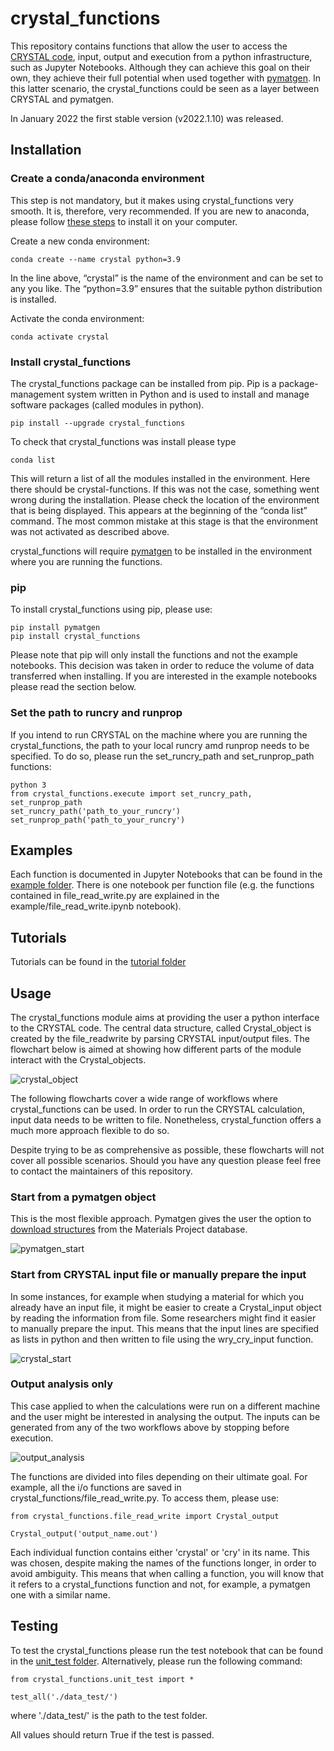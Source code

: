# crystal_functions
This repository contains functions that allow the user to access the
<a href="https://www.crystal.unito.it/index.php">CRYSTAL code</a>,
input, output and execution from a python infrastructure, such as
Jupyter Notebooks. Although they can achieve this goal on their own,
they achieve their full potential when used together with
<a href="https://pymatgen.org/index.html">pymatgen</a>. In this latter scenario, the crystal_functions could be seen as
a layer between CRYSTAL and pymatgen.

In January 2022 the first stable version (v2022.1.10) was released.

## Installation

### Create a conda/anaconda environment
This step is not mandatory, but it makes using crystal_functions very smooth.
It is, therefore, very recommended.
If you are new to anaconda, please follow <a href="https://docs.conda.io/projects/conda/en/latest/user-guide/install/index.html">these steps</a> to install it on your computer.

Create a new conda environment:
```console
conda create --name crystal python=3.9
```

In the line above, “crystal” is the name of the environment and can be set to any you like. The “python=3.9” ensures that the suitable python distribution is installed.

Activate the conda environment:
```console
conda activate crystal
```

### Install crystal_functions

The crystal_functions package can be installed from pip. Pip is a package-management system written in Python and is used to install and manage software packages (called modules in python).

```console
pip install --upgrade crystal_functions
```

To check that crystal_functions was install please type

```console
conda list
```

This will return a list of all the modules installed in the environment. Here there should be crystal-functions. If this was not the case, something went wrong during the installation. Please check the location of the environment that is being displayed. This appears at the beginning of the “conda list” command. The most common mistake at this stage is that the environment was not activated as described above.

crystal_functions will require <a href="https://pymatgen.org/index.html">pymatgen</a> to be installed
in the environment where you are running the functions.

### pip
To install crystal_functions using pip, please use:
```console
pip install pymatgen
pip install crystal_functions
```

Please note that pip will only install the functions and not the example notebooks. This decision was taken in order to reduce the volume of data transferred when installing. If you are interested in the example notebooks please read the section below.

### Set the path to runcry and runprop

If you intend to run CRYSTAL on the machine where you are running
the crystal_functions, the path to your local runcry amd runprop needs to be specified. To do so, please run the set_runcry_path and set_runprop_path functions:
```console
python 3
from crystal_functions.execute import set_runcry_path, set_runprop_path
set_runcry_path('path_to_your_runcry')
set_runprop_path('path_to_your_runcry')
```

## Examples
Each function is documented in Jupyter Notebooks that can be found in the  [example folder](example/). There is one notebook per function file (e.g. the functions contained in file_read_write.py are explained in the example/file_read_write.ipynb notebook).


## Tutorials
Tutorials can be found in the [tutorial folder](tutorial/)
## Usage

The crystal_functions module aims at providing the user
a python interface to the CRYSTAL code. The central data structure, called Crystal_object is created by the file_readwrite by parsing CRYSTAL input/output files. The flowchart below is aimed at showing how different parts of the module interact with the Crystal_objects.

![crystal_object](doc/crystal_object.jpg)

The following flowcharts cover a wide range of workflows where
crystal_functions can be used. In order to run the CRYSTAL
calculation, input data needs to be written to file. Nonetheless,
crystal_function offers a much more approach flexible to do so.

Despite trying to be as comprehensive as possible, these
flowcharts will not cover all possible scenarios. Should you have
any question please feel free to contact the maintainers of
this repository.

### Start from a pymatgen object
This is the most flexible approach. Pymatgen gives the user the option to
<a href="https://pymatgen.org/pymatgen.ext.matproj.html?highlight=mprester#pymatgen.ext.matproj.MPRester">download structures</a>
from the Materials Project database.

![pymatgen_start](doc/pymatgen_start.png)

### Start from CRYSTAL input file or manually prepare the input
In some instances, for example when studying a material for which
you already have an input file, it might be easier to create a Crystal_input object by reading the information from file. Some researchers might find it easier to manually prepare the input. This means that the input lines are specified as lists in python and then written to file using the wry_cry_input function.

![crystal_start](doc/crystal_start.png)

### Output analysis only
This case applied to when the calculations were run on a different machine and the user might be interested in analysing the output. The inputs can be generated from any of the two workflows above by stopping before execution.

![output_analysis](doc/output_analysis.png)

The functions are divided into files depending on their ultimate goal. For example, all the i/o functions are saved in crystal_functions/file_read_write.py. To access them, please use:

```console
from crystal_functions.file_read_write import Crystal_output

Crystal_output('output_name.out')
```

Each individual function contains either 'crystal' or 'cry' in its name. This was chosen, despite making the names of the functions longer, in order to avoid ambiguity. This means that when calling a function, you will know that it refers to a crystal_functions function and not, for example, a pymatgen one with a similar name.

## Testing
To test the crystal_functions please run the test notebook that can be found in the [unit_test folder](unit_test/). Alternatively, please run the following command:

```console
from crystal_functions.unit_test import *

test_all('./data_test/')
```
where './data_test/' is the path to the test folder.

All values should return True if the test is passed.
